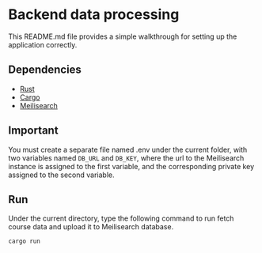 # Backend data processing

This README.md file provides a simple walkthrough for setting up the application correctly.

## Dependencies
- [Rust](https://www.rust-lang.org/learn/get-started)
- [Cargo](https://www.rust-lang.org/learn/get-started)
- [Meilisearch](https://www.meilisearch.com/)

## Important
You must create a separate file named .env under the current folder, with two variables named `DB_URL` and `DB_KEY`, where the url to the Meilisearch instance is assigned to the first variable, and the corresponding private key assigned to the second variable.

## Run
Under the current directory, type the following command to run fetch course data and upload it to Meilisearch database.

```sh
cargo run
```
